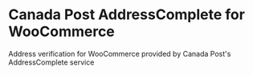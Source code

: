 # Canada Post AddressComplete for WooCommerce
Address verification for WooCommerce provided by Canada Post's AddressComplete service
